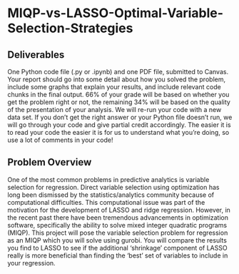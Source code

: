 # MIQP-vs-LASSO-Optimal-Variable-Selection-Strategies
## Deliverables
One Python code file (.py or .ipynb) and one PDF file, submitted to Canvas. Your report should go into some detail about how you solved the problem, include some graphs that explain your results, and include relevant code chunks in the final output. 66% of your grade will be based on whether you get the problem right or not, the remaining 34% will be based on the quality of the presentation of your analysis. We will re-run your code with a new data set. If you don’t get the right answer or your Python file doesn’t run, we will go through your code and give partial credit accordingly. The easier it is to read your code the easier it is for us to understand what you’re doing, so use a lot of comments in your code!

## Problem Overview
One of the most common problems in predictive analytics is variable selection for regression. Direct variable selection using optimization has long been dismissed by the statistics/analytics community because of computational difficulties. This computational issue was part of the motivation for the development of LASSO and ridge regression. However, in the recent past there have been tremendous advancements in optimization software, specifically the ability to solve mixed integer quadratic programs (MIQP). This project will pose the variable selection problem for regression as an MIQP which you will solve using gurobi. You will compare the results you find to LASSO to see if the additional ‘shrinkage’ component of LASSO really is more beneficial than finding the ‘best’ set of variables to include in your regression.
